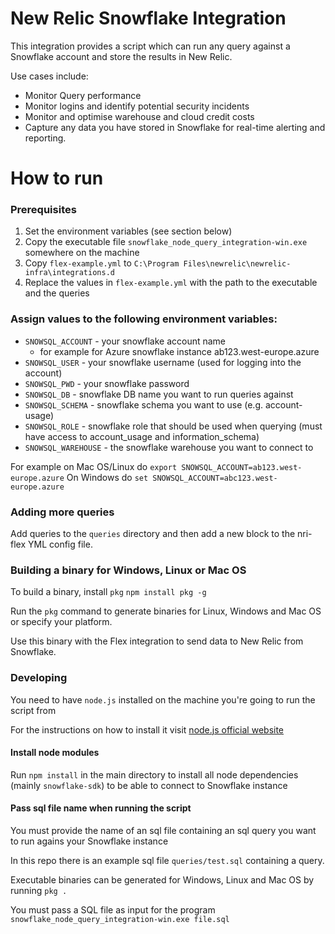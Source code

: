 # New Relic Snowflake Integration

This integration provides a script which can run any query against a Snowflake account and store the results in New Relic.

Use cases include:
* Monitor Query performance
* Monitor logins and identify potential security incidents
* Monitor and optimise warehouse and cloud credit costs
* Capture any data you have stored in Snowflake for real-time alerting and reporting.

# How to run

### Prerequisites

1. Set the environment variables (see section below)
2. Copy the executable file `snowflake_node_query_integration-win.exe` somewhere on the machine
3. Copy `flex-example.yml` to `C:\Program Files\newrelic\newrelic-infra\integrations.d`
4. Replace the values in `flex-example.yml` with the path to the executable and the queries

### Assign values to the following environment variables:

- `SNOWSQL_ACCOUNT` - your snowflake account name
  - for example for Azure snowflake instance ab123.west-europe.azure
- `SNOWSQL_USER` - your snowflake username (used for logging into the account)
- `SNOWSQL_PWD` - your snowflake password
- `SNOWSQL_DB` - snowflake DB name you want to run queries against
- `SNOWSQL_SCHEMA` - snowflake schema you want to use (e.g. account-usage)
- `SNOWSQL_ROLE` - snowflake role that should be used when querying (must have access to account_usage and information_schema)
- `SNOWSQL_WAREHOUSE` - the snowflake warehouse you want to connect to 

For example on Mac OS/Linux do `export SNOWSQL_ACCOUNT=ab123.west-europe.azure`
On Windows do `set SNOWSQL_ACCOUNT=abc123.west-europe.azure`

### Adding more queries

Add queries to the `queries` directory and then add a new block to the nri-flex YML config file.

### Building a binary for Windows, Linux or Mac OS

To build a binary, install `pkg`
`npm install pkg -g`

Run the `pkg` command to generate binaries for Linux, Windows and Mac OS or specify your platform.

Use this binary with the Flex integration to send data to New Relic from Snowflake.

### Developing

You need to have `node.js` installed on the machine you're going to run the script from

For the instructions on how to install it visit [node.js official website](https://nodejs.org/en/download/)

#### Install node modules

Run `npm install` in the main directory to install all node dependencies (mainly `snowflake-sdk`) to be able to connect to Snowflake instance

#### Pass sql file name when running the script

You must provide the name of an sql file containing an sql query you want to run agains your Snowflake instance

In this repo there is an example sql file `queries/test.sql` containing a query.  

Executable binaries can be generated for Windows, Linux and Mac OS by running
`pkg .`

You must pass a SQL file as input for the program
`snowflake_node_query_integration-win.exe file.sql`
